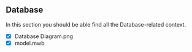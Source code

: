 ## Database

In this section you should be able find all the Database-related context.

- [x] Database Diagram.png
- [x] model.mwb
